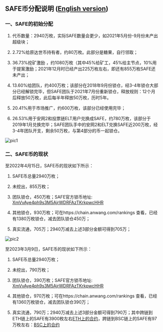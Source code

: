 ## SAFE币分配说明 ([English version](https://github.com/SAFE-anwang/safe/blob/master/safe-docs/safe-distribution.md))

### 一、SAFE的初始分配
1. 代币数量：2940万枚，实际SAFE数量会更少，如2021年5月份-9月份未产出超级块；

2. 2.72%给原达世币持有者，约80万枚。此部分是糖果，自行领取；

3. 36.73%挖矿激励 ，约1080万枚（其中45%给矿工，45%给主节点，10%用于提案激励；2021年12月时已经产出225万枚左右，即还有855万枚SAFE还未产出；

4. 13.60%给团队，约400万枚；该部分在2018年9月份锁仓，经3-4年锁仓大部分已经解锁完毕，但SAFE团队于2021年7月份重新锁仓，释放规则：12个月后释放50万枚，此后每半年释放50万枚，历时5年。

5. 20.41%用于市场推广，约600万枚，该部分已经使用完毕；

6. 26.53%用于安网2和投票链ELT用户兑换成SAFE，约780万枚，该部分于2019年1月兑换完毕；SAFE团队手中的安网2和ELT兑换SAFE近200万枚，经3-4年团队开支，剩余50万枚，与第4部分的币一起锁仓。

![pic1](https://github.com/SAFE-anwang/safe/blob/master/safe-docs/img/pic1.png)

### 二、SAFE币的现状
至2022年4月15日，SAFE币的现状如下所示：

1.  SAFE币总量2940万枚；

2. 未挖出，855万枚；

3. 团队锁仓，450万枚；SAFE官方锁币地址: [XmVvAye4ph9s3M5AjrWDRFAzTKrkpwcHHR](https://chain.anwang.com/address/XmVvAye4ph9s3M5AjrWDRFAzTKrkpwcHHR)

4. 其他锁仓，930万枚；可在https://chain.anwang.com/rankings 查看，已经有1380万枚锁仓，减去团队锁仓450万；

5. 真实流通，705万；2940万减去上述3部分金额可得到705万；

![pic2](https://github.com/SAFE-anwang/safe/blob/master/safe-docs/img/pic2.png)

至2023年3月9日，SAFE币的现状如下所示：

1. SAFE币总量2940万枚；

2. 未挖出，790万枚；

3. 团队锁仓，390万枚；SAFE官方锁币地址: [XmVvAye4ph9s3M5AjrWDRFAzTKrkpwcHHR](https://chain.anwang.com/address/XmVvAye4ph9s3M5AjrWDRFAzTKrkpwcHHR)

4. 其他锁仓，970万枚；可在https://chain.anwang.com/rankings 查看，已经有1360万枚锁仓，减去团队锁仓390万；

5. 真实流通，790万；2940万减去上述3部分金额可得到790万；其中跨链到ETH链上的SAFE有3900枚左右[ETH上的合约](https://etherscan.io/token/0xEE9c1Ea4DCF0AAf4Ff2D78B6fF83AA69797B65Eb)，跨链到BSC链上的SAFE有97万枚左右：[BSC上的合约](https://bscscan.com/token/0x4d7fa587ec8e50bd0e9cd837cb4da796f47218a1)









